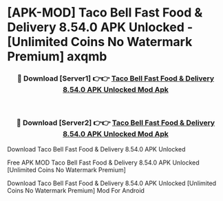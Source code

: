 # [APK-MOD] Taco Bell Fast Food & Delivery 8.54.0 APK Unlocked - [Unlimited Coins No Watermark Premium] axqmb



<div align="center">
<h3>🔴 Download [Server1] 👉👉 <a href="https://momento.my/?title=Taco_Bell_Fast_Food_&_Delivery_8.54.0_APK_Unlocked">Taco Bell Fast Food & Delivery 8.54.0 APK Unlocked Mod Apk</a></h3><br>

<h3>🔴 Download [Server2] 👉👉 <a href="https://momento.my/?title=Taco_Bell_Fast_Food_&_Delivery_8.54.0_APK_Unlocked">Taco Bell Fast Food & Delivery 8.54.0 APK Unlocked Mod Apk</a></h3>
</div>



Download Taco Bell Fast Food & Delivery 8.54.0 APK Unlocked 

Free APK MOD Taco Bell Fast Food & Delivery 8.54.0 APK Unlocked [Unlimited Coins No Watermark Premium]

Download Taco Bell Fast Food & Delivery 8.54.0 APK Unlocked [Unlimited Coins No Watermark Premium] Mod For Android

